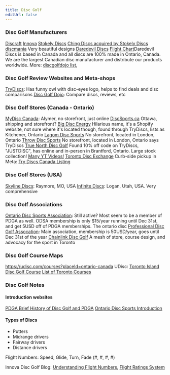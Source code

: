 ```yaml
---
title: Disc Golf
editUrl: false
---
```


### Disc Golf Manufacturers

[Discraft](https://www.discraft.com/)
[Innova](https://www.innovadiscs.com/)
[Stokely Discs](https://scottstokely.com/) [Ching Discs acquired by Stokely Discs](https://www.reddit.com/r/discgolf/comments/1dqx4yd/ching_discs_has_been_acquired_by_rstokelydiscs/)
[discmania](https://www.discmania.net/en-ca) Very beautiful designs
[Daredevil Discs](https://daredevildiscs.com/) [Flight Chart](https://daredevildiscs.com/flight-chart/)Daredevil Discs is based in Canada and all discs are 100% made in Ontario, Canada. We are the largest Canadian disc manufacturer and distribute our products worldwide.
More: [discgolfdojo list](https://discgolfdojo.com/discs/),

### Disc Golf Review Websites and Meta-shops

[TryDiscs](https://trydiscs.com/): Has funny owl with disc-eyes logo, helps to find deals and disc comparisons
[Disc Golf Dojo](https://discgolfdojo.com/): Compare discs, reviews, etc

### Disc Golf Stores (Canada - Ontario)

[MyDisc Canada](https://mydisc.ca/): Alymer, no storefront, just online
[DiscSports.ca](https://discsports.ca/) Ottawa, shipping and storefront?
[Big Disc Energy](https://www.bigdisc.ca/) Hilarious name, it's a Shopify website, not sure where it's located though, found through TryDiscs, lists as Kitchener, Ontario
[Lagom Disc Sports](https://lagomdiscsports.ca/) No storefront, located in London, Ontario
[Throw Disc Sports](https://throwdiscsports.ca/) No storefront, located in London, Ontario says TryDiscs
[True North Disc Golf](https://truenorthdiscgolf.com/) Found 10% off code on TryDiscs, "JUSTDISC", has online and in-person in Brantford, Ontario. Large stock collection! [Many YT Videos!](https://www.youtube.com/channel/UCz5UUC5_tGia6fYpHC_GoQQ)
[Toronto Disc Exchange](https://discgolfto.ca/) Curb-side pickup in
Meta: [Try Discs Canada Listing](https://trydiscs.com/buy?country=ca)

### Disc Golf Stores (USA)

[Skyline Discs](https://skylinediscs.com/): Raymore, MO, USA
[Infinite Discs](https://infinitediscs.com/): Logan, Utah, USA. Very comprehensive

### Disc Golf Associations

[Ontario Disc Sports Association](https://www.ontariodiscsports.ca/): Still active? Most seem to be a member of PDGA as well. ODSA membership is only \$15/year running until Dec 31st, and get 5USD off of PDGA memberships. The ontario disc
[Professional Disc Golf Assocation](https://www.pdga.com/): Main association, membership is 50USD/year, goes until Dec 31st of the year
[Chainlink Disc Golf](https://chainlinkdiscgolf.com/) A mesh of store, course design, and advocacy for the sport in Toronto

### Disc Golf Course Maps

<https://udisc.com/courses?placeId=ontario-canada>
UDisc: [Toronto Island Disc Golf Course](https://udisc.com/courses/toronto-island-disc-golf-course-aCoS) [List of Toronto Courses](https://discgolfto.ca/blogs/blog/gta-courses)

### Disc Golf Notes

#### Introduction websites

[PDGA Brief History of Disc Golf and PDGA](https://www.pdga.com/history)
[Ontario Disc Sports Introduction](https://www.ontariodiscsports.ca/discgolf/about)

#### Types of Discs

* Putters
* Midrange drivers
* Fairway drivers
* Distance drivers

Flight Numbers: Speed, Glide, Turn, Fade (#, #, #, #)

Innova Disc Golf Blog: [Understanding Flight Numbers](https://www.innovadiscs.com/tips/understanding-flight-numbers/), [Flight Ratings System](https://www.innovadiscs.com/home/disc-golf-faq/flight-ratings-system/)
